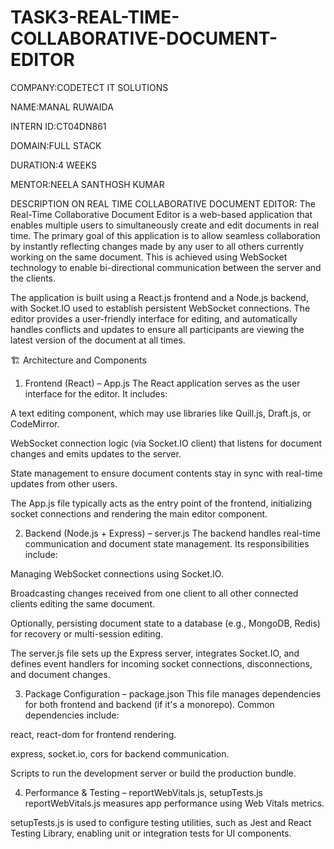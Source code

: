 # TASK3-REAL-TIME-COLLABORATIVE-DOCUMENT-EDITOR

COMPANY:CODETECT IT SOLUTIONS

NAME:MANAL RUWAIDA

INTERN ID:CT04DN861

DOMAIN:FULL STACK

DURATION:4 WEEKS

MENTOR:NEELA SANTHOSH KUMAR

DESCRIPTION ON REAL TIME COLLABORATIVE DOCUMENT EDITOR:
The Real-Time Collaborative Document Editor is a web-based application that enables multiple users to simultaneously create and edit documents in real time. The primary goal of this application is to allow seamless collaboration by instantly reflecting changes made by any user to all others currently working on the same document. This is achieved using WebSocket technology to enable bi-directional communication between the server and the clients.

The application is built using a React.js frontend and a Node.js backend, with Socket.IO used to establish persistent WebSocket connections. The editor provides a user-friendly interface for editing, and automatically handles conflicts and updates to ensure all participants are viewing the latest version of the document at all times.

🏗️ Architecture and Components
1. Frontend (React) – App.js
The React application serves as the user interface for the editor. It includes:

A text editing component, which may use libraries like Quill.js, Draft.js, or CodeMirror.

WebSocket connection logic (via Socket.IO client) that listens for document changes and emits updates to the server.

State management to ensure document contents stay in sync with real-time updates from other users.

The App.js file typically acts as the entry point of the frontend, initializing socket connections and rendering the main editor component.

2. Backend (Node.js + Express) – server.js
The backend handles real-time communication and document state management. Its responsibilities include:

Managing WebSocket connections using Socket.IO.

Broadcasting changes received from one client to all other connected clients editing the same document.

Optionally, persisting document state to a database (e.g., MongoDB, Redis) for recovery or multi-session editing.

The server.js file sets up the Express server, integrates Socket.IO, and defines event handlers for incoming socket connections, disconnections, and document changes.

3. Package Configuration – package.json
This file manages dependencies for both frontend and backend (if it's a monorepo). Common dependencies include:

react, react-dom for frontend rendering.

express, socket.io, cors for backend communication.

Scripts to run the development server or build the production bundle.

4. Performance & Testing – reportWebVitals.js, setupTests.js
reportWebVitals.js measures app performance using Web Vitals metrics.

setupTests.js is used to configure testing utilities, such as Jest and React Testing Library, enabling unit or integration tests for UI components.

